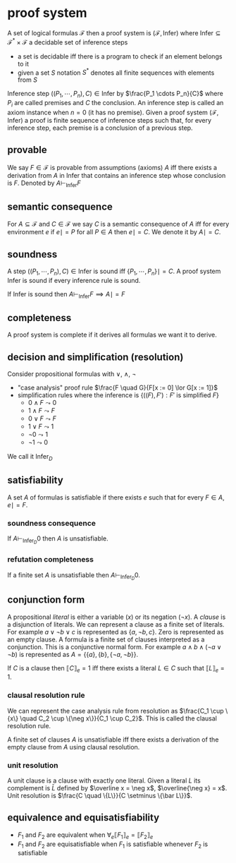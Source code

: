 # proof system

A set of logical formulas $\mathcal F$ then a proof system is $(\mathcal F, \text{Infer})$ where $\text{Infer} \subseteq \mathcal F^* \times \mathcal F$ a decidable set of inference steps

- a set is decidable iff there is a program to check if an element belongs to it
- given a set $S$ notation $S^*$ denotes all finite sequences with elements from $S$

Inference step $((P_1, \cdots, P_n), C) \in \text{Infer}$ by $\frac{P_1 \cdots P_n}{C}$ where $P_i$ are called premises and $C$ the conclusion. An inference step is called an axiom instance when $n = 0$ (it has no premise). Given a proof system $(\mathcal F, \text{Infer})$ a proof is finite sequence of inference steps such that, for every inference step, each premise is a conclusion of a previous step.

## provable

We say $F \in \mathcal F$ is provable from assumptions (axioms) $A$ iff there exists a derivation from $A$ in $\text{Infer}$ that contains an inference step whose conclusion is $F$. Denoted by $A \vdash_{\text{Infer}} F$

## semantic consequence

For $A \subseteq \mathcal F$ and $C \in \mathcal F$ we say $C$ is a semantic consequence of $A$ iff for every environment $e$ if $e \mid= P$ for all $P \in A$ then $e \mid= C$. We denote it by $A \mid= C$.

## soundness

A step $((P_1, \cdots, P_n), C) \in \text{Infer}$ is sound iff $\{P_1, \cdots, P_n\} \mid= C$. A proof system $\text{Infer}$ is sound if every inference rule is sound.

If $\text{Infer}$ is sound then $A \vdash_{\text{Infer}}F \implies A \mid= F$

## completeness

A proof system is complete if it derives all formulas we want it to derive.

## decision and simplification (resolution)

Consider propositional formulas with $\lor$, $\land$, $\neg$

- "case analysis" proof rule $\frac{F \quad G}{F[x := 0] \lor G[x := 1]}$
- simplification rules where the inference is $\{((F), F') : F' \text{ is simplified } F\}$
  - $0 \land F \leadsto 0$
  - $1 \land F \leadsto F$
  - $0 \lor F \leadsto F$
  - $1 \lor F \leadsto 1$
  - $\neg 0 \leadsto 1$
  - $\neg 1 \leadsto 0$

We call it $\text{Infer}_D$

## satisfiability

A set $A$ of formulas is satisfiable if there exists $e$ such that for every $F \in A$, $e \mid= F$.

### soundness consequence

If $A \vdash_{\text{Infer}_D} 0$ then $A$ is unsatisfiable.

### refutation completeness

If a finite set $A$ is unsatisfiable then $A \vdash_{\text{Infer}_D} 0$.

## conjunction form

A propositional _literal_ is either a variable ($x$) or its negation ($\neg x$). A _clause_ is a disjunction of literals. We can represent a clause as a finite set of literals. For example $a \lor \neg b \lor c$ is represented as $\{a, \neg b, c\}$. Zero is represented as an empty clause. A formula is a finite set of clauses interpreted as a conjunction. This is a conjunctive normal form. For example $a \land b \land (\neg a \lor \neg b)$ is represented as $A = \{\{a\}, \{b\}, \{\neg a, \neg b\}\}$.

If $C$ is a clause then $\llbracket C \rrbracket_e = 1$ iff there exists a literal $L \in C$ such that $\llbracket L \rrbracket_e = 1$.

### clausal resolution rule

We can represent the case analysis rule from resolution as $\frac{C_1 \cup \{x\} \quad C_2 \cup \{\neg x\}}{C_1 \cup C_2}$. This is called the clausal resolution rule.

A finite set of clauses $A$ is unsatisfiable iff there exists a derivation of the empty clause from $A$ using clausal resolution.

### unit resolution

A unit clause is a clause with exactly one literal. Given a literal $L$ its complement is $\bar L$ defined by $\overline x = \neg x$, $\overline{\neg x} = x$. Unit resolution is $\frac{C \quad \{L\}}{C \setminus \{\bar L\}}$.

## equivalence and equisatisfiability

- $F_1$ and $F_2$ are equivalent when $\forall_e \llbracket F_1 \rrbracket_e = \llbracket F_2 \rrbracket_e$
- $F_1$ and $F_2$ are equisatisfiable when $F_1$ is satisfiable whenever $F_2$ is satisfiable
